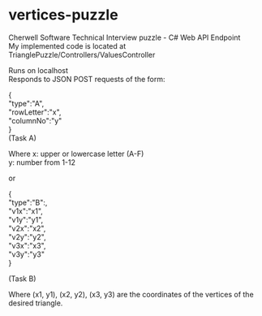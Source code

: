 # vertices-puzzle
Cherwell Software Technical Interview puzzle - C# Web API Endpoint  
My implemented code is located at TrianglePuzzle/Controllers/ValuesController  

Runs on localhost  
Responds to JSON POST requests of the form:  

{  
    "type":"A",  
    "rowLetter":"x",  
    "columnNo":"y"  
}  
(Task A) 


Where x: upper or lowercase letter (A-F)  
      y: number from 1-12  


or  

{  
    "type":"B":,  
    "v1x":"x1",  
    "v1y":"y1",  
    "v2x":"x2",  
    "v2y":"y2",  
    "v3x":"x3",  
    "v3y":"y3"  
}  

(Task B)

Where (x1, y1), (x2, y2), (x3, y3) are the coordinates of the vertices of the desired triangle.



